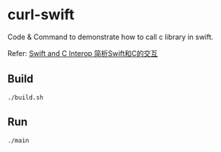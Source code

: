 # curl-swift

Code & Command to demonstrate how to call c library in swift.

Refer: [Swift and C Interop 简析Swift和C的交互](http://andelf.github.io/blog/2014/06/15/swift-and-c-interop/)

## Build

    ./build.sh

## Run

    ./main
